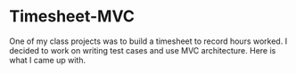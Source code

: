 # Timesheet-MVC

One of my class projects was to build a timesheet to record hours worked. I decided to work on writing test cases and use MVC architecture. Here is what I came up with.  

